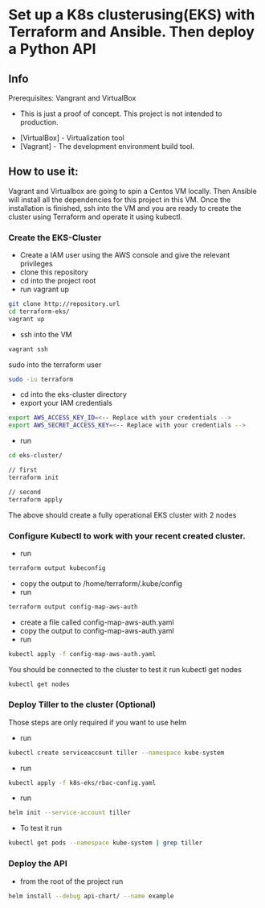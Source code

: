 # Set up a K8s clusterusing(EKS) with Terraform and Ansible. Then deploy a Python API

## Info

Prerequisites: Vangrant and VirtualBox

- This is just a proof of concept. This project is not intended to production.

* [VirtualBox] - Virtualization tool
* [Vagrant] - The development environment build tool.

## How to use it:
Vagrant and Virtualbox are going to spin a Centos VM locally. Then Ansible will install all the dependencies for this project in this VM. Once the installation is finished, ssh into the VM and you are ready to create the cluster using Terraform and operate it using kubectl.

### Create the EKS-Cluster

- Create a IAM user using the AWS console and give the relevant privileges
- clone this repository
- cd into the project root
- run vagrant up
```sh
git clone http://repository.url
cd terraform-eks/
vagrant up
```
- ssh into the VM
```sh
vagrant ssh
```
sudo into the terraform user
```sh
sudo -iu terraform
```
- cd into the eks-cluster directory
- export your IAM credentials
```sh
export AWS_ACCESS_KEY_ID=<-- Replace with your credentials -->
export AWS_SECRET_ACCESS_KEY=<-- Replace with your credentials -->
```
- run 
```sh
cd eks-cluster/

// first
terraform init

// second
terraform apply
``` 
The above should create a fully operational EKS cluster with 2 nodes

### Configure Kubectl to work with your recent created cluster.

- run
```sh
terraform output kubeconfig
```
- copy the output to /home/terraform/.kube/config
- run
```sh
terraform output config-map-aws-auth
```
- create a file called config-map-aws-auth.yaml
- copy the output to config-map-aws-auth.yaml
- run
```sh
kubectl apply -f config-map-aws-auth.yaml
```
You should be connected to the cluster to test it run kubectl get nodes
```sh
kubectl get nodes
```

### Deploy Tiller to the cluster (Optional)

Those steps are only required if you want to use helm

- run
```sh
kubectl create serviceaccount tiller --namespace kube-system
```
- run
```sh
kubectl apply -f k8s-eks/rbac-config.yaml
```
- run 
```sh
helm init --service-account tiller
```
- To test it run
```sh
kubectl get pods --namespace kube-system | grep tiller
```

### Deploy the API

- from the root of the project run
```sh
helm install --debug api-chart/ --name example
```
